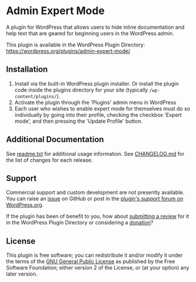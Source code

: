 # Admin Expert Mode

A plugin for WordPress that allows users to hide inline documentation and help text that are geared for beginning users in the WordPress admin.

This plugin is available in the WordPress Plugin Directory: https://wordpress.org/plugins/admin-expert-mode/


## Installation

1. Install via the built-in WordPress plugin installer. Or install the plugin code inside the plugins directory for your site (typically `/wp-content/plugins/`).
2. Activate the plugin through the 'Plugins' admin menu in WordPress
3. Each user who wishes to enable expert mode for themselves must do so individually by going into their profile, checking the checkbox 'Expert mode', and then pressing the 'Update Profile' button.


## Additional Documentation

See [readme.txt](https://github.com/coffee2code/admin-expert-mode/blob/master/readme.txt) for additional usage information. See [CHANGELOG.md](CHANGELOG.md) for the list of changes for each release.


## Support

Commercial support and custom development are not presently available. You can raise an [issue](https://github.com/coffee2code/admin-expert-mode/issues) on GitHub or post in the [plugin's support forum on WordPress.org](https://wordpress.org/support/plugin/admin-expert-mode/).

If the plugin has been of benefit to you, how about [submitting a review](https://wordpress.org/support/plugin/admin-expert-mode/reviews/) for it in the WordPress Plugin Directory or considering a [donation](https://www.paypal.com/cgi-bin/webscr?cmd=_s-xclick&hosted_button_id=6ARCFJ9TX3522)?


## License

This plugin is free software; you can redistribute it and/or modify it under the terms of the [GNU General Public License](https://www.gnu.org/licenses/gpl-2.0.html) as published by the Free Software Foundation; either version 2 of the License, or (at your option) any later version.